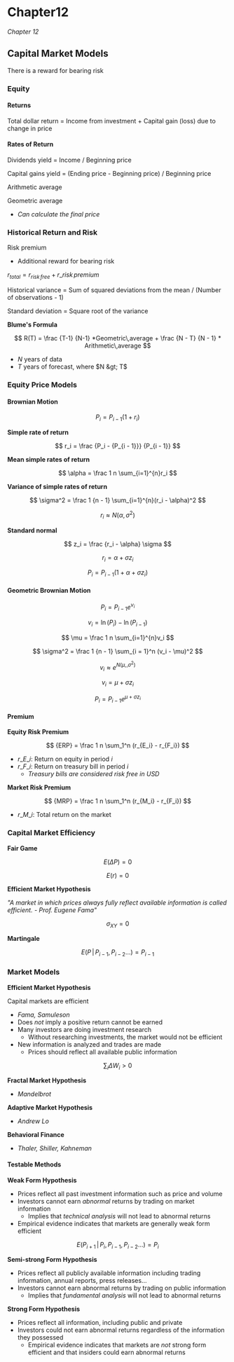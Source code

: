 # Chapter12

_Chapter 12_

## Capital Market Models

There is a reward for bearing risk

### Equity

#### Returns

Total dollar return = Income from investment + Capital gain \(loss\) due to change in price

#### Rates of Return

Dividends yield = Income / Beginning price

Capital gains yield = \(Ending price - Beginning price\) / Beginning price

Arithmetic average

Geometric average

* _Can calculate the final price_

### Historical Return and Risk

Risk premium

* Additional reward for bearing risk

$r_{total} = r_{risk\,free} + r\_{risk\,premium}$

Historical variance = Sum of squared deviations from the mean / \(Number of observations - 1\)

Standard deviation = Square root of the variance

**Blume's Formula**

$$
R(T) = \frac {T-1} {N-1} *Geometric\,average + \frac {N - T} {N - 1} * Arithmetic\,average
$$

* $N$ years of data
* $T$ years of forecast, where $N &gt; T$

### Equity Price Models

#### Brownian Motion

$$
P_i = P_{i - 1} (1 + r_i)
$$

**Simple rate of return**

$$
r_i = \frac {P_i - {P_{i - 1}}} {P_{i - 1}}
$$

**Mean simple rates of return**

$$
\alpha = \frac 1 n \sum_{i=1}^{n}r_i
$$

**Variance of simple rates of return**

$$
\sigma^2 = \frac 1 {n - 1} \sum_{i=1}^{n}(r_i - \alpha)^2
$$

$$
r_i \approx N(\alpha, \sigma^2)
$$

**Standard normal**

$$
z_i = \frac {r_i - \alpha} \sigma
$$

$$
r_i = \alpha + \sigma z_i
$$

$$
P_i = P_{i-1}(1 + \alpha + \sigma z_i)
$$

#### Geometric Brownian Motion

$$
P_i = P_{i - 1} e^{v_i}
$$

$$
v_i = \ln(P_i) - \ln(P_{i - 1})
$$

$$
\mu = \frac 1 n \sum_{i=1}^{n}v_i
$$

$$
\sigma^2 = \frac 1 {n - 1} \sum_{i = 1}^n (v_i - \mu)^2
$$

$$
v_i \approx e ^ {N(\mu,, \sigma^2)}
$$

$$
v_i = \mu + \sigma z_i
$$

$$
P_i = P_{i - 1}e^{\mu + \sigma z_i}
$$

#### Premium

**Equity Risk Premium**

$$
{ERP} = \frac 1 n \sum_1^n (r_{E_i} - r_{F_i})
$$

* $r\_{E\_i}$: Return on equity in period $i$
* $r\_{F\_i}$: Return on treasury bill in period $i$
  * _Treasury bills are considered risk free in USD_

**Market Risk Premium**

$$
{MRP} = \frac 1 n \sum_1^n (r_{M_i} - r_{F_i})
$$

* $r\_{M\_i}$: Total return on the market

### Capital Market Efficiency

**Fair Game**

$$
E(\Delta P) = 0
$$

$$
E(r) = 0
$$

**Efficient Market Hypothesis**

_"A market in which prices always fully reflect available information is called efficient. - Prof. Eugene Fama"_

$$
\sigma_{XY} = 0
$$

**Martingale**

$$
E(P \, | \, P_{i - 1}, P_{i - 2}...) = P_{i - 1}
$$

### Market Models

**Efficient Market Hypothesis**

Capital markets are efficient

* _Fama, Samuleson_
* Does _not_ imply a positive return cannot be earned
* Many investors are doing investment research
  * Without researching investments, the market would not be efficient
* New information is analyzed and trades are made
  * Prices should reflect all available public information

$$
\sum_i \Delta W_i > 0
$$

**Fractal Market Hypothesis**

* _Mandelbrot_

**Adaptive Market Hypothesis**

* _Andrew Lo_

**Behavioral Finance**

* _Thaler, Shiller, Kahneman_

#### Testable Methods

**Weak Form Hypothesis**

* Prices reflect all past investment information such as price and volume
* Investors cannot earn _abnormal_ returns by trading on market information
  * Implies that _technical analysis_ will not lead to abnormal returns 
* Empirical evidence indicates that markets are generally weak form efficient

$$
E(P_{i + 1} \,|\, P_i, P_{i-1}, P_{i-2}...) = P_i
$$

**Semi-strong Form Hypothesis**

* Prices reflect all publicly available information including trading information, annual reports, press releases...
* Investors cannot earn abnormal returns by trading on public information
  * Implies that _fundamental analysis_ will not lead to abnormal returns 

**Strong Form Hypothesis**

* Prices reflect all information, including public and private 
* Investors could not earn abnormal returns regardless of the information they possessed
  * Empirical evidence indicates that markets are _not_ strong form efficient and that insiders could earn abnormal returns


